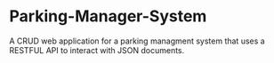 # Parking-Manager-System

A CRUD web application for a parking managment system that uses a RESTFUL API to interact with JSON documents.
